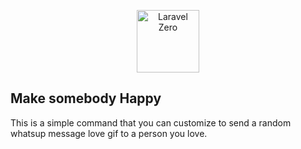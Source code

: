 <p align="center">
    <img title="Laravel Zero" height="100" src="https://raw.githubusercontent.com/laravel-zero/docs/master/images/logo/laravel-zero-readme.png" />
</p>

## Make somebody Happy

This is a simple command that you can customize to send a random whatsup message love gif to a person you love.

